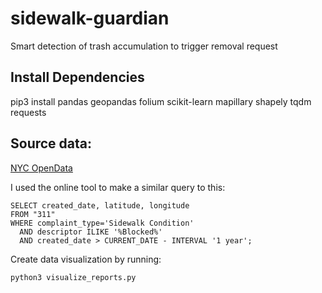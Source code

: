 # sidewalk-guardian
Smart detection of trash accumulation to trigger removal request

## Install Dependencies
pip3 install pandas geopandas folium scikit-learn mapillary shapely tqdm requests

## Source data:
[NYC OpenData](https://data.cityofnewyork.us/Social-Services/311-Service-Requests-from-2010-to-Present/erm2-nwe9/explore/query/SELECT%0A%20%20%60unique_key%60%2C%0A%20%20%60created_date%60%2C%0A%20%20%60closed_date%60%2C%0A%20%20%60agency%60%2C%0A%20%20%60agency_name%60%2C%0A%20%20%60complaint_type%60%2C%0A%20%20%60descriptor%60%2C%0A%20%20%60location_type%60%2C%0A%20%20%60incident_zip%60%2C%0A%20%20%60incident_address%60%2C%0A%20%20%60street_name%60%2C%0A%20%20%60cross_street_1%60%2C%0A%20%20%60cross_street_2%60%2C%0A%20%20%60intersection_street_1%60%2C%0A%20%20%60intersection_street_2%60%2C%0A%20%20%60address_type%60%2C%0A%20%20%60city%60%2C%0A%20%20%60landmark%60%2C%0A%20%20%60facility_type%60%2C%0A%20%20%60status%60%2C%0A%20%20%60due_date%60%2C%0A%20%20%60resolution_description%60%2C%0A%20%20%60resolution_action_updated_date%60%2C%0A%20%20%60community_board%60%2C%0A%20%20%60bbl%60%2C%0A%20%20%60borough%60%2C%0A%20%20%60x_coordinate_state_plane%60%2C%0A%20%20%60y_coordinate_state_plane%60%2C%0A%20%20%60open_data_channel_type%60%2C%0A%20%20%60park_facility_name%60%2C%0A%20%20%60park_borough%60%2C%0A%20%20%60vehicle_type%60%2C%0A%20%20%60taxi_company_borough%60%2C%0A%20%20%60taxi_pick_up_location%60%2C%0A%20%20%60bridge_highway_name%60%2C%0A%20%20%60bridge_highway_direction%60%2C%0A%20%20%60road_ramp%60%2C%0A%20%20%60bridge_highway_segment%60%2C%0A%20%20%60latitude%60%2C%0A%20%20%60longitude%60%2C%0A%20%20%60location%60%0AWHERE%0A%20%20caseless_eq%28%60complaint_type%60%2C%20%22Sidewalk%20Condition%22%29%0A%20%20AND%20caseless_contains%28%60descriptor%60%2C%20%22Blocked%22%29%0A%20%20AND%20%60created_date%60%0A%20%20%20%20%20%20%20%20BETWEEN%20%222024-06-21T10%3A52%3A07%22%20%3A%3A%20floating_timestamp%0A%20%20%20%20%20%20%20%20AND%20%222025-06-21T10%3A52%3A07%22%20%3A%3A%20floating_timestamp%0AORDER%20BY%20%60created_date%60%20DESC%20NULL%20FIRST/page/filter)

I used the online tool to make a similar query to this:
```
SELECT created_date, latitude, longitude
FROM "311"
WHERE complaint_type='Sidewalk Condition'
  AND descriptor ILIKE '%Blocked%'
  AND created_date > CURRENT_DATE - INTERVAL '1 year';

```

Create data visualization by running:
```
python3 visualize_reports.py
```
